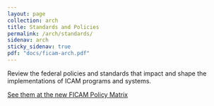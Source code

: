 ```yaml
---
layout: page
collection: arch
title: Standards and Policies
permalink: /arch/standards/
sidenav: arch
sticky_sidenav: true
pdf: "docs/ficam-arch.pdf"
---
```


Review the federal policies and standards that impact and shape the implementations of ICAM programs and systems.

[See them at the new FICAM Policy Matrix]("https://federalist-cf03235f-a054-4178-aafb-4e1e61e0d42c.sites.pages.cloud.gov/preview/gsa/idmanagement.gov/0512-identity-policy-matrix/governance/policymatrix/")
